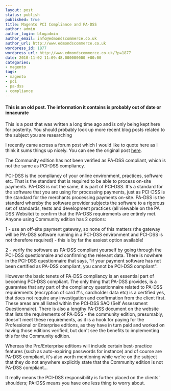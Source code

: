 ```yaml
---
layout: post
status: publish
published: true
title: Magento PCI Compliance and PA-DSS
author: admin
author_login: blogadmin
author_email: info@edmondscommerce.co.uk
author_url: http://www.edmondscommerce.co.uk
wordpress_id: 1877
wordpress_url: http://www.edmondscommerce.co.uk/?p=1877
date: 2010-11-02 11:09:48.000000000 +00:00
categories:
- magento
tags:
- magento
- pci
- pa-dss
- compliance
---
```

<div class="oldpost"><h4>This is an old post. The information it contains is probably out of date or innacurate</h4>
<p>
This is a post that was written a long time ago and is only being kept here for posterity.
You should probably look up more recent blog posts related to the subject you are researching
</p>
</div>
I recently came across a forum post which I would like to quote here as I think it sums things up nicely. You can see the original post <a href="http://www.nublue.co.uk/forums/post/622/#p622">here</a>.

The Community edition has not been verified as PA-DSS compliant, which is not the same as PCI-DSS compliancy.

PCI-DSS is the compliancy of your online environment, practices, software etc.  That is the standard that is required to be able to process on-site payments.
PA-DSS is not the same, it is part of PCI-DSS.  It's a standard for the software that you are using for processing payments, just as PCI-DSS is the standard for the merchants processing payments on-site.  PA-DSS is the standard whereby the software provider subjects the software to a rigorous set of standards, tests and development practices (all viewable on the PA DSS Website) to confirm that the PA-DSS requirements are entirely met.
Anyone using Community edition has 2 options:

1 - use an off-site payment gateway, so none of this matters (the gateway will be PA-DSS software running in a PCI-DSS environment and PCI-DSS is not therefore required) - this is by far the easiest option available!

2 - verify the software as PA-DSS compliant yourself by going through the PCI-DSS questionnaire and confirming the relevant data.
There is nowhere in the PCI-DSS questionnaire that says, "if your payment software has not been certified as PA-DSS compliant, you cannot be PCI-DSS compliant". 

However the basic tenets of PA-DSS compliancy is an essential part of becoming PCI-DSS compliant.
The only thing that PA-DSS provides, is a guarantee that any part of the compliancy questionnaire related to PA-DSS requirements (encryption of card #'s, cardholder data etc) is a certified yes, that does not require any investigation and confirmation from the client first.  These areas are all listed within the PCI-DSS SAQ (Self Assessment Questionnaire).  There is also a lengthy PA-DSS document on the website that lists the requirements of PA-DSS - the community edition, presumably, doesn't meet these requirements, as it is a hook for paying for the Professional or Enterprise editions, as they have in turn paid and worked on having those editions verified, but don't see the benefits to implementing this for the Community edition.

Whereas the Pro/Enterprise editions will include certain best-practice features (such as auto-expiring passwords for instance) and of course are PA-DSS compliant, it's also worth mentioning while we're on the subject that they do not anywhere explicitly state that the Community edition is not PA-DSS compliant...

It really means the PCI-DSS responsibility is further placed on the clients' shoulders; PA-DSS means you have one less thing to worry about.
